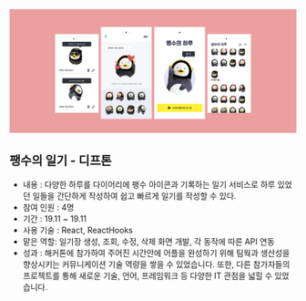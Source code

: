 ![peng](/readme-img/peng.png)



## 팽수의 일기 - 디프톤

- 내용 : 다양한 하루를 다이어리에 팽수 아이콘과 기록하는 일기 서비스로 하루 있었던 일들을 간단하게 작성하여 쉽고 빠르게 일기를 작성할 수 있다.
- 참여 인원 : 4명
- 기간 : 19.11 ~ 19.11
- 사용 기술 : React, ReactHooks
- 맡은 역할: 일기장 생성, 조회, 수정, 삭제 화면 개발, 각 동작에 따른 API 연동
- 성과 : 해커톤에 참가하여 주어진 시간안에 어플을 완성하기 위해 팀웍과 생산성을 향상시키는 커뮤니케이션 기술 역량을 쌓을 수 있었습니다. 또한, 다른 참가자들의 프로젝트를 통해 새로운 기술, 언어, 프레임워크 등 다양한 IT 관점을 넓힐 수 있었습니다.
